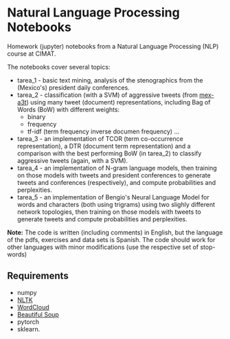# Natural Language Processing Notebooks

Homework (jupyter) notebooks from a Natural Language Processing (NLP) course at CIMAT.

The notebooks cover several topics:
- tarea_1 - basic text mining, analysis of the stenographics from the (Mexico's) president  daily conferences.
- tarea_2 - classification (with a SVM) of aggressive tweets (from [mex-a3t](https://sites.google.com/view/mex-a3t/home)) using many tweet (document) representations, including Bag of Words (BoW) with different weights:
	- binary
	- frequency
	- tf-idf (term frequency inverse documen frequency) ...
- tarea_3 - an implementation of TCOR (term co-occurrence representation), a DTR (document term representation) and a comparison with the best performing BoW (in tarea_2) to classify aggressive tweets (again, with a SVM).
- tarea_4 - an implementation of N-gram language models, then training on those models with tweets and president conferences to generate tweets and conferences (respectively), and compute probabilities and perplexities.
- tarea_5 - an implementation of Bengio's Neural Language Model for words and characters (both using trigrams) using two slighly different network topologies, then training on those models with tweets to generate tweets and compute probabilities and perplexities.


**Note:** The code is written (including comments) in English, but the language of the pdfs, exercises and data sets is Spanish. The code should work for other languages with minor modifications (use the respective set of stop-words)

## Requirements

- numpy
- [NLTK](https://www.nltk.org/install.html)
- [WordCloud](https://amueller.github.io/word_cloud/)
- [Beautiful Soup](https://www.crummy.com/software/BeautifulSoup/bs4/doc/#)
- pytorch
- sklearn.

